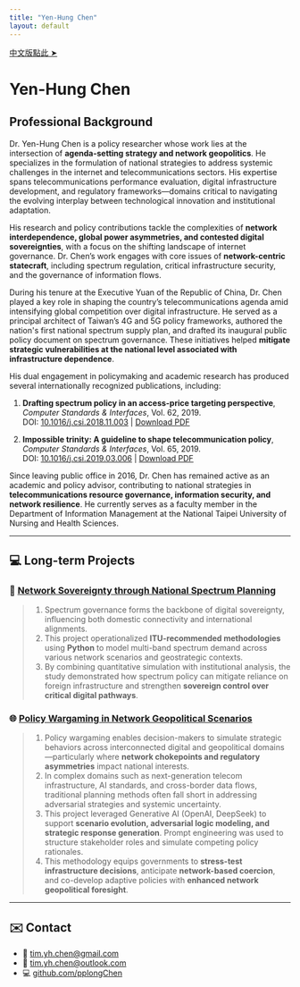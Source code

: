 ```yaml
---
title: "Yen-Hung Chen"
layout: default
---
```

[中文版點此 ➤](index_zh.html)

# Yen-Hung Chen
## Professional Background

Dr. Yen-Hung Chen is a policy researcher whose work lies at the intersection of **agenda-setting strategy and network geopolitics**. He specializes in the formulation of national strategies to address systemic challenges in the internet and telecommunications sectors. His expertise spans telecommunications performance evaluation, digital infrastructure development, and regulatory frameworks—domains critical to navigating the evolving interplay between technological innovation and institutional adaptation.

His research and policy contributions tackle the complexities of **network interdependence, global power asymmetries, and contested digital sovereignties**, with a focus on the shifting landscape of internet governance. Dr. Chen’s work engages with core issues of **network-centric statecraft**, including spectrum regulation, critical infrastructure security, and the governance of information flows.

During his tenure at the Executive Yuan of the Republic of China, Dr. Chen played a key role in shaping the country’s telecommunications agenda amid intensifying global competition over digital infrastructure. He served as a principal architect of Taiwan’s 4G and 5G policy frameworks, authored the nation's first national spectrum supply plan, and drafted its inaugural public policy document on spectrum governance. These initiatives helped **mitigate strategic vulnerabilities at the national level associated with infrastructure dependence**.

His dual engagement in policymaking and academic research has produced several internationally recognized publications, including:

1. **Drafting spectrum policy in an access-price targeting perspective**, *Computer Standards & Interfaces*, Vol. 62, 2019.  
   DOI: [10.1016/j.csi.2018.11.003](https://doi.org/10.1016/j.csi.2018.11.003) \| [Download PDF](j.csi.2018.11.003.pdf)

2. **Impossible trinity: A guideline to shape telecommunication policy**, *Computer Standards & Interfaces*, Vol. 65, 2019.  
   DOI: [10.1016/j.csi.2019.03.006](https://doi.org/10.1016/j.csi.2019.03.006) \| [Download PDF](j.csi.2019.03.006.pdf)

Since leaving public office in 2016, Dr. Chen has remained active as an academic and policy advisor, contributing to national strategies in **telecommunications resource governance, information security, and network resilience**. He currently serves as a faculty member in the Department of Information Management at the National Taipei University of Nursing and Health Sciences.

---

## 💻 Long-term Projects

### 🔧 [Network Sovereignty through National Spectrum Planning](#)

> 1. Spectrum governance forms the backbone of digital sovereignty, influencing both domestic connectivity and international alignments.  
> 2. This project operationalized **ITU-recommended methodologies** using **Python** to model multi-band spectrum demand across various network scenarios and geostrategic contexts.  
> 3. By combining quantitative simulation with institutional analysis, the study demonstrated how spectrum policy can mitigate reliance on foreign infrastructure and strengthen **sovereign control over critical digital pathways**.

### 🌐 [Policy Wargaming in Network Geopolitical Scenarios](#)

> 1. Policy wargaming enables decision-makers to simulate strategic behaviors across interconnected digital and geopolitical domains—particularly where **network chokepoints and regulatory asymmetries** impact national interests.  
> 2. In complex domains such as next-generation telecom infrastructure, AI standards, and cross-border data flows, traditional planning methods often fall short in addressing adversarial strategies and systemic uncertainty.  
> 3. This project leveraged Generative AI (OpenAI, DeepSeek) to support **scenario evolution, adversarial logic modeling, and strategic response generation**. Prompt engineering was used to structure stakeholder roles and simulate competing policy rationales.  
> 4. This methodology equips governments to **stress-test infrastructure decisions**, anticipate **network-based coercion**, and co-develop adaptive policies with **enhanced network geopolitical foresight**.

---

## ✉️ Contact

- 📧 [tim.yh.chen@gmail.com](mailto:tim.yh.chen@gmail.com)  
- 📧 [tim.yh.chen@outlook.com](mailto:tim.yh.chen@outlook.com)  
- 💻 [github.com/pplongChen](https://github.com/pplongChen)
